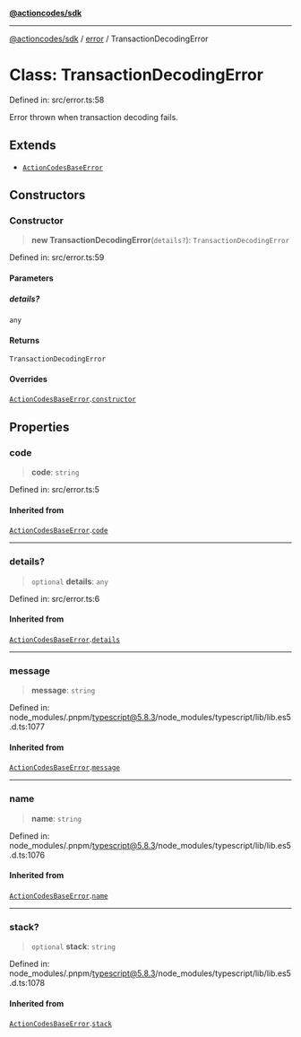 [**@actioncodes/sdk**](../../README.md)

***

[@actioncodes/sdk](../../modules.md) / [error](../README.md) / TransactionDecodingError

# Class: TransactionDecodingError

Defined in: src/error.ts:58

Error thrown when transaction decoding fails.

## Extends

- [`ActionCodesBaseError`](ActionCodesBaseError.md)

## Constructors

### Constructor

> **new TransactionDecodingError**(`details?`): `TransactionDecodingError`

Defined in: src/error.ts:59

#### Parameters

##### details?

`any`

#### Returns

`TransactionDecodingError`

#### Overrides

[`ActionCodesBaseError`](ActionCodesBaseError.md).[`constructor`](ActionCodesBaseError.md#constructor)

## Properties

### code

> **code**: `string`

Defined in: src/error.ts:5

#### Inherited from

[`ActionCodesBaseError`](ActionCodesBaseError.md).[`code`](ActionCodesBaseError.md#code)

***

### details?

> `optional` **details**: `any`

Defined in: src/error.ts:6

#### Inherited from

[`ActionCodesBaseError`](ActionCodesBaseError.md).[`details`](ActionCodesBaseError.md#details)

***

### message

> **message**: `string`

Defined in: node\_modules/.pnpm/typescript@5.8.3/node\_modules/typescript/lib/lib.es5.d.ts:1077

#### Inherited from

[`ActionCodesBaseError`](ActionCodesBaseError.md).[`message`](ActionCodesBaseError.md#message)

***

### name

> **name**: `string`

Defined in: node\_modules/.pnpm/typescript@5.8.3/node\_modules/typescript/lib/lib.es5.d.ts:1076

#### Inherited from

[`ActionCodesBaseError`](ActionCodesBaseError.md).[`name`](ActionCodesBaseError.md#name)

***

### stack?

> `optional` **stack**: `string`

Defined in: node\_modules/.pnpm/typescript@5.8.3/node\_modules/typescript/lib/lib.es5.d.ts:1078

#### Inherited from

[`ActionCodesBaseError`](ActionCodesBaseError.md).[`stack`](ActionCodesBaseError.md#stack)
